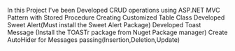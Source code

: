 In this Project I've been Developed CRUD operations using ASP.NET MVC Pattern with Stored Procedure 
Creating Customized Table Class
Developed Sweet Alert(Must install the Sweet Alert Package)
Developed Toast Message (Install the TOASTr package from Nuget Package manager)
Create AutoHider for Messages passing(Insertion,Deletion,Update)
